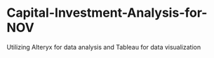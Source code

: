 # Capital-Investment-Analysis-for-NOV
Utilizing Alteryx for data analysis and Tableau for data visualization
